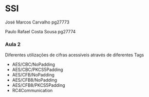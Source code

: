 # SSI

José Marcos Carvalho        pg27773

Paulo Rafael Costa Sousa    pg27774



<h3>Aula 2</h3>
Diferentes utilizações de cifras acessíveis através de diferentes Tags

- AES/CBC/NoPadding
- AES/CBC/PKCS5Padding
- AES/CFB/NoPadding
- AES/CFB8/NoPadding
- AES/CFB8/PKCS5Padding
- RC4Communication
